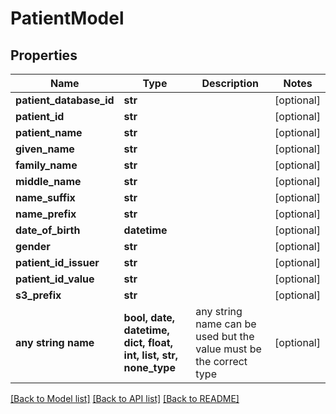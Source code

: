 # PatientModel


## Properties
Name | Type | Description | Notes
------------ | ------------- | ------------- | -------------
**patient_database_id** | **str** |  | [optional] 
**patient_id** | **str** |  | [optional] 
**patient_name** | **str** |  | [optional] 
**given_name** | **str** |  | [optional] 
**family_name** | **str** |  | [optional] 
**middle_name** | **str** |  | [optional] 
**name_suffix** | **str** |  | [optional] 
**name_prefix** | **str** |  | [optional] 
**date_of_birth** | **datetime** |  | [optional] 
**gender** | **str** |  | [optional] 
**patient_id_issuer** | **str** |  | [optional] 
**patient_id_value** | **str** |  | [optional] 
**s3_prefix** | **str** |  | [optional] 
**any string name** | **bool, date, datetime, dict, float, int, list, str, none_type** | any string name can be used but the value must be the correct type | [optional]

[[Back to Model list]](../README.md#documentation-for-models) [[Back to API list]](../README.md#documentation-for-api-endpoints) [[Back to README]](../README.md)


